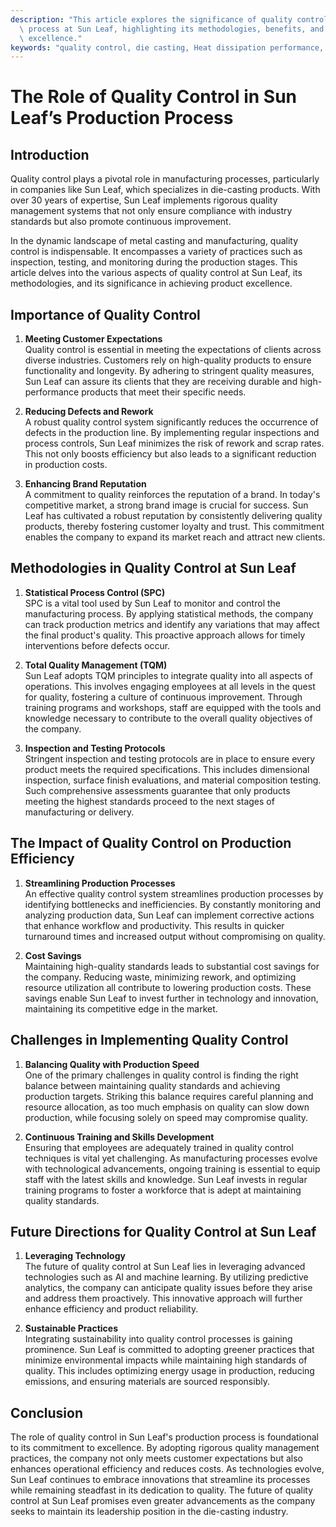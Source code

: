 ```yaml
---
description: "This article explores the significance of quality control in enhancing the production\
  \ process at Sun Leaf, highlighting its methodologies, benefits, and impact on product\
  \ excellence."
keywords: "quality control, die casting, Heat dissipation performance, Heat sink"
---
```

# The Role of Quality Control in Sun Leaf’s Production Process

## Introduction

Quality control plays a pivotal role in manufacturing processes, particularly in companies like Sun Leaf, which specializes in die-casting products. With over 30 years of expertise, Sun Leaf implements rigorous quality management systems that not only ensure compliance with industry standards but also promote continuous improvement. 

In the dynamic landscape of metal casting and manufacturing, quality control is indispensable. It encompasses a variety of practices such as inspection, testing, and monitoring during the production stages. This article delves into the various aspects of quality control at Sun Leaf, its methodologies, and its significance in achieving product excellence.

## Importance of Quality Control

1. **Meeting Customer Expectations**  
   Quality control is essential in meeting the expectations of clients across diverse industries. Customers rely on high-quality products to ensure functionality and longevity. By adhering to stringent quality measures, Sun Leaf can assure its clients that they are receiving durable and high-performance products that meet their specific needs.

2. **Reducing Defects and Rework**  
   A robust quality control system significantly reduces the occurrence of defects in the production line. By implementing regular inspections and process controls, Sun Leaf minimizes the risk of rework and scrap rates. This not only boosts efficiency but also leads to a significant reduction in production costs. 

3. **Enhancing Brand Reputation**  
   A commitment to quality reinforces the reputation of a brand. In today's competitive market, a strong brand image is crucial for success. Sun Leaf has cultivated a robust reputation by consistently delivering quality products, thereby fostering customer loyalty and trust. This commitment enables the company to expand its market reach and attract new clients.

## Methodologies in Quality Control at Sun Leaf

1. **Statistical Process Control (SPC)**  
   SPC is a vital tool used by Sun Leaf to monitor and control the manufacturing process. By applying statistical methods, the company can track production metrics and identify any variations that may affect the final product's quality. This proactive approach allows for timely interventions before defects occur.

2. **Total Quality Management (TQM)**  
   Sun Leaf adopts TQM principles to integrate quality into all aspects of operations. This involves engaging employees at all levels in the quest for quality, fostering a culture of continuous improvement. Through training programs and workshops, staff are equipped with the tools and knowledge necessary to contribute to the overall quality objectives of the company.

3. **Inspection and Testing Protocols**  
   Stringent inspection and testing protocols are in place to ensure every product meets the required specifications. This includes dimensional inspection, surface finish evaluations, and material composition testing. Such comprehensive assessments guarantee that only products meeting the highest standards proceed to the next stages of manufacturing or delivery.

## The Impact of Quality Control on Production Efficiency

1. **Streamlining Production Processes**  
   An effective quality control system streamlines production processes by identifying bottlenecks and inefficiencies. By constantly monitoring and analyzing production data, Sun Leaf can implement corrective actions that enhance workflow and productivity. This results in quicker turnaround times and increased output without compromising on quality.

2. **Cost Savings**  
   Maintaining high-quality standards leads to substantial cost savings for the company. Reducing waste, minimizing rework, and optimizing resource utilization all contribute to lowering production costs. These savings enable Sun Leaf to invest further in technology and innovation, maintaining its competitive edge in the market.

## Challenges in Implementing Quality Control

1. **Balancing Quality with Production Speed**  
   One of the primary challenges in quality control is finding the right balance between maintaining quality standards and achieving production targets. Striking this balance requires careful planning and resource allocation, as too much emphasis on quality can slow down production, while focusing solely on speed may compromise quality.

2. **Continuous Training and Skills Development**  
   Ensuring that employees are adequately trained in quality control techniques is vital yet challenging. As manufacturing processes evolve with technological advancements, ongoing training is essential to equip staff with the latest skills and knowledge. Sun Leaf invests in regular training programs to foster a workforce that is adept at maintaining quality standards.

## Future Directions for Quality Control at Sun Leaf

1. **Leveraging Technology**  
   The future of quality control at Sun Leaf lies in leveraging advanced technologies such as AI and machine learning. By utilizing predictive analytics, the company can anticipate quality issues before they arise and address them proactively. This innovative approach will further enhance efficiency and product reliability.

2. **Sustainable Practices**  
   Integrating sustainability into quality control processes is gaining prominence. Sun Leaf is committed to adopting greener practices that minimize environmental impacts while maintaining high standards of quality. This includes optimizing energy usage in production, reducing emissions, and ensuring materials are sourced responsibly.

## Conclusion

The role of quality control in Sun Leaf's production process is foundational to its commitment to excellence. By adopting rigorous quality management practices, the company not only meets customer expectations but also enhances operational efficiency and reduces costs. As technologies evolve, Sun Leaf continues to embrace innovations that streamline its processes while remaining steadfast in its dedication to quality. The future of quality control at Sun Leaf promises even greater advancements as the company seeks to maintain its leadership position in the die-casting industry.
